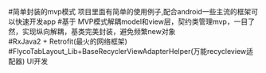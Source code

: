 #简单封装的mvp模式 项目里面有简单的使用例子,配合android一些主流的框架可以快速开发app
#基于 MVP模式解耦model和view层，契约类管理mvp，一目了然，实现纵向解耦，基类完美封装，避免频繁new对象  
#RxJava2 + Retrofit(最火的网络框架)
#FlycoTabLayout_Lib+BaseRecyclerViewAdapterHelper(万能recycleview适配器) UI开发

